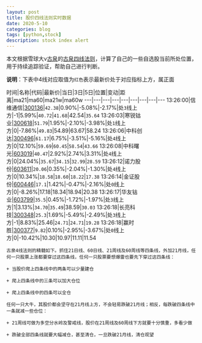 ```yaml
---
layout: post
title: 股价四线法则实时数据
date: 2020-5-10
categories: blog
tags: [python,stock]
description: stock index alert
---
```



本文根据雪球大v[古泉](https://xueqiu.com/u/7148646888)的[古泉四线法则](https://xueqiu.com/7148646888/130498192)，计算了自己的一些自选股当前所处位置，用于持续追踪验证，帮助自己进行判断。

**说明**：下表中4线对应取值为`红色`表示最新价处于对应指标上方，属正面

时间|名称|代码|最新价|当日|3日|5日|位置|变动|距离|ma21|ma60|ma21w|ma60w
---|---|---|---|---|---|---|---|---
13:26:00|信维通信|[300136](https://xueqiu.com/S/SZ300136)|`42.38`|0.90%|-5.08%|-2.17%|处`3`线上方|-1|5.99%|`40.72`|`41.68`|42.54|`35.64`
13:26:03|寒锐钴业|[300618](https://xueqiu.com/S/SZ300618)|`51.79`|1.95%|-2.10%|-3.98%|处`1`线上方|0|-7.86%|`49.83`|54.89|63.67|58.24
13:26:06|中科创达|[300496](https://xueqiu.com/S/SZ300496)|`61.17`|6.75%|-3.51%|-5.16%|处`4`线上方|0|12.10%|`59.69`|`60.45`|`58.54`|`43.66`
13:26:08|中科曙光|[603019](https://xueqiu.com/S/SH603019)|`40.47`|2.92%|2.74%|3.31%|处`4`线上方|0|24.04%|`35.67`|`34.15`|`32.99`|`28.59`
13:26:12|诺力股份|[603611](https://xueqiu.com/S/SH603611)|`20.06`|0.35%|-2.04%|-1.30%|处`4`线上方|0|10.34%|`18.58`|`18.60`|`18.22`|`17.38`
13:26:14|金证股份|[600446](https://xueqiu.com/S/SH600446)|`17.1`|1.42%|-0.47%|-2.16%|处`0`线上方|0|-8.26%|17.18|18.34|18.94|20.38
13:26:17|华友钴业|[603799](https://xueqiu.com/S/SH603799)|`35.5`|0.45%|-1.72%|-1.97%|处`3`线上方|1|3.13%|`34.70`|`35.49`|38.59|`30.03`
13:26:18|长亮科技|[300348](https://xueqiu.com/S/SZ300348)|`25.3`|1.69%|-5.49%|-2.49%|处`3`线上方|-1|8.83%|25.46|`24.71`|`24.71`|`19.28`
13:26:18|赢时胜|[300377](https://xueqiu.com/S/SZ300377)|`9.82`|0.10%|-2.95%|-3.67%|处`0`线上方|0|-10.42%|10.30|10.97|11.11|11.54

```
古泉4线法则的精髓如下。抓住21日线、60日线、21周线及60周线等四条线，外加21月线，任何一只股票上涨都要穿过这四条线，任何一只股票要想爆雷也要先下穿过这四条线：

+ 当股价爬上四条线中的两条可以少量建仓

+ 爬上四条线中的三条可以加大仓位

+ 爬上四条线中的四条可以全仓

任何一只大牛，其股价都会坚守在21月线上方，不会轻易跌破21月线；相反，每跌破四条线中一条就减一些仓位：

+ 21周线可做为多空分水岭及警戒线，股价在21周线及60周线下方就要十分慎重，多看少做

+ 跌破全部四条线就要大幅减仓，甚至清仓，一旦跌破21月线，清仓观望
```